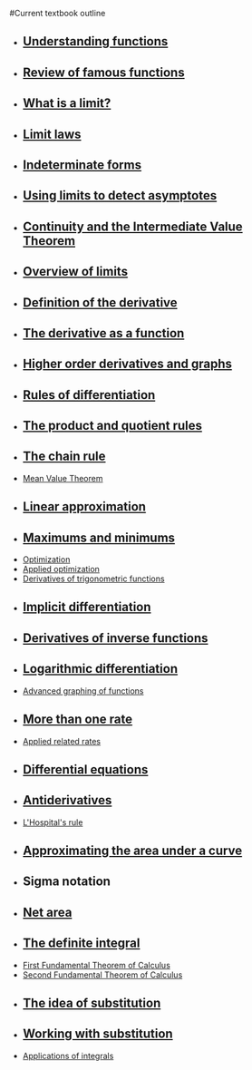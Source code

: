 #Current textbook outline

* [Understanding functions](../understandingFunctions/)
     - 
* [Review of famous functions](reviewOfFamousFunctions/)
     - 
* [What is a limit?](whatIsALimit/)
     - 
* [Limit laws](limitLaws/)
     - 
* [Indeterminate forms](indeterminateForms/)
     - 
* [Using limits to detect asymptotes](asymptotesAsLimits/)
     - 
* [Continuity and the Intermediate Value Theorem](continuity/)
     - 
* [Overview of limits](overviewOfLimits/)
     - 
* [Definition of the derivative](definitionOfTheDerivative/)
     - 
* [The derivative as a function](derivativeAsAFunction/)
     - 
* [Higher order derivatives and graphs](higherOrderDerivativesAndGraphs/)
     - 
* [Rules of differentiation](rulesOfDifferentiation/)
     - 
* [The product and quotient rules](productAndQuotientRules/)
     - 
* [The chain rule](chainRule/)
     - 
* [Mean Value Theorem](meanValueTheorem/)
* [Linear approximation](linearApproximation/)
     - 
* [Maximums and minimums](maximumsAndMinimums/)
     - 
* [Optimization](optimization/)
* [Applied optimization](appliedOptimization/)
* [Derivatives of trigonometric functions](trigonometricDerivatives/)
* [Implicit differentiation](implicitDifferentiation/)
     - 
* [Derivatives of inverse functions](derivativesOfInverseFunctions/)
     - 
* [Logarithmic differentiation](logarithmicDifferentiation/)
     - 
* [Advanced graphing of functions](advancedGraphingOfFunctions/)
* [More than one rate](moreThanOneRate/)
     - 
* [Applied related rates](appliedRelatedRates/)
* [Differential equations](differentialEquations/)
     - 
* [Antiderivatives](antiderivatives/)
     - 
* [L'Hospital's rule](lhopitalsRule/)
* [Approximating the area under a curve](approximatingTheAreaUnderACurve/)
     - 
* Sigma notation
     - 
* [Net area](netArea/)
     - 
* [The definite integral](definiteIntegral/)
     - 
* [First Fundamental Theorem of Calculus](firstFundamentalTheoremOfCalculus/)
* [Second Fundamental Theorem of Calculus](secondFundamentalTheoremOfCalculus/)
* [The idea of substitution](substitution/)
     - 
* [Working with substitution](workingWithSubstitution/)
     - 
* [Applications of integrals](applicationsOfIntegrals/)

